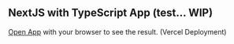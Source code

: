 ## NextJS with TypeScript App (test... WIP)


 [Open App](https://next-js-with-type-script-app.vercel.app) with your browser to see the result. (Vercel Deployment)

